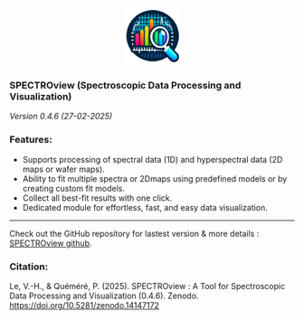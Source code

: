 <div style="text-align: center;">
    <img src="icon3.png" alt="icon3.png" width="100" height="100">
</div>

### SPECTROview (Spectroscopic Data Processing and Visualization)

*Version 0.4.6 (27-02-2025)*

### Features:
- Supports processing of spectral data (1D) and hyperspectral data (2D maps or wafer maps). 
- Ability to fit multiple spectra or 2Dmaps using predefined models or by creating custom fit models.
- Collect all best-fit results with one click.
- Dedicated module for effortless, fast, and easy data visualization.
____
Check out the GitHub repository for lastest version & more details : [SPECTROview github](https://github.com/CEA-MetroCarac/spectroview).


### Citation: 
Le, V.-H., & Quéméré, P. (2025). SPECTROview : A Tool for Spectroscopic Data Processing and Visualization (0.4.6). Zenodo. https://doi.org/10.5281/zenodo.14147172


